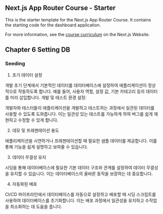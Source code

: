 ## Next.js App Router Course - Starter

This is the starter template for the Next.js App Router Course. It contains the starting code for the dashboard application.

For more information, see the [course curriculum](https://nextjs.org/learn) on the Next.js Website.

## Chapter 6 Setting DB
###  Seeding

1. 초기 데이터 설정

개발 초기 단계에서 기본적인 데이터를 데이터베이스에 설정하여 애플리케이션이 정상적으로 작동하도록 합니다. 예를 들어, 사용자 역할, 설정 값, 기본 카테고리 등의 데이터를 미리 삽입합니다.
개발 및 테스트 환경 설정:

개발자와 테스터들이 애플리케이션을 개발하고 테스트하는 과정에서 일관된 데이터를 사용할 수 있도록 도와줍니다. 이는 일관성 있는 테스트를 가능하게 하여 버그를 쉽게 재현하고 수정할 수 있게 합니다.

2. 데모 및 프레젠테이션 용도

애플리케이션을 시연하거나 프레젠테이션할 때 필요한 샘플 데이터를 제공합니다. 이를 통해 기능을 쉽게 설명하고 보여줄 수 있습니다.

3. 데이터 무결성 유지

시딩을 통해 데이터베이스에 필요한 기본 데이터 구조와 관계를 설정하여 데이터 무결성을 유지할 수 있습니다. 이는 데이터베이스의 올바른 동작을 보장하는 데 중요합니다.

4. 자동화된 배포

CI/CD 파이프라인에서 데이터베이스를 자동으로 설정하고 배포할 때 시딩 스크립트를 사용하여 데이터베이스를 초기화합니다. 이는 배포 과정에서 일관성을 유지하고 수작업을 최소화하는 데 도움을 줍니다.